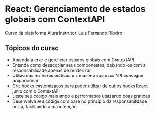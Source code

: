 # React: Gerenciamento de estados globais com ContextAPI
Curso da plataforma Alura
Instrutor: Luiz Fernando Ribeiro

## Tópicos do curso
- Aprenda a criar e gerenciar estados globais com ContextAPI
- Entenda como desacoplar seus componentes, deixando-os com a responsabilidade apenas de renderizar
- Utilize das melhores práticas e o máximo que essa API consegue proporcionar
- Crie hooks customizados para poder utilizar de outros hooks React junto com o ContextAPI
- Deixe seu código mais limpo e performático utilizando boas práticas
- Desenvolva seu código com base no princípio da responsabilidade única, facilitando a manutenção